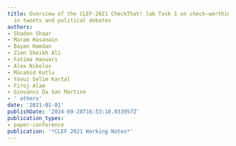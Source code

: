 ```yaml
---
title: Overview of the CLEF-2021 CheckThat! lab Task 1 on check-worthiness estimation
  in tweets and political debates
authors:
- Shaden Shaar
- Maram Hasanain
- Bayan Hamdan
- Zien Sheikh Ali
- Fatima Haouari
- Alex Nikolov
- Mücahid Kutlu
- Yavuz Selim Kartal
- Firoj Alam
- Giovanni Da San Martino
- ' others'
date: '2021-01-01'
publishDate: '2024-09-28T16:53:18.033957Z'
publication_types:
- paper-conference
publication: '*CLEF 2021 Working Notes*'
---
```


